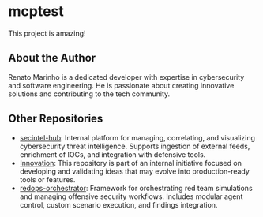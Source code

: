 # mcptest

This project is amazing!

## About the Author
Renato Marinho is a dedicated developer with expertise in cybersecurity and software engineering. He is passionate about creating innovative solutions and contributing to the tech community.

## Other Repositories
- [secintel-hub](https://github.com/renatomarinhotest/secintel-hub): Internal platform for managing, correlating, and visualizing cybersecurity threat intelligence. Supports ingestion of external feeds, enrichment of IOCs, and integration with defensive tools.
- [Innovation](https://github.com/renatomarinhotest/Innovation): This repository is part of an internal initiative focused on developing and validating ideas that may evolve into production-ready tools or features.
- [redops-orchestrator](https://github.com/renatomarinhotest/redops-orchestrator): Framework for orchestrating red team simulations and managing offensive security workflows. Includes modular agent control, custom scenario execution, and findings integration.

